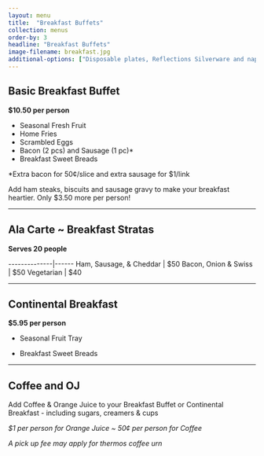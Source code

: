 ```yaml
---
layout: menu
title:  "Breakfast Buffets"
collection: menus
order-by: 3
headline: "Breakfast Buffets"
image-filename: breakfast.jpg
additional-options: ["Disposable plates, Reflections Silverware and napkins are available for 75¢  per person with Breakfast orders.", "Black 'Lacquer-look' serving tongs & spoons available for 75¢ each.", "Chafing dishes available for $12 per hot item."]
---
```


## Basic Breakfast Buffet

**$10.50  per person**

- Seasonal Fresh Fruit
- Home Fries
- Scrambled Eggs
- Bacon (2 pcs) and Sausage (1 pc)*
- Breakfast Sweet Breads

\*Extra bacon for 50¢/slice and extra sausage for $1/link

Add ham steaks, biscuits and sausage gravy to make your breakfast heartier. Only $3.50 more per person!
* * *

## Ala Carte ~ Breakfast Stratas

**Serves 20 people**

--------------|------
Ham, Sausage, & Cheddar | $50
Bacon, Onion & Swiss | $50
Vegetarian | $40

* * *

## Continental Breakfast

**$5.95 per person**

- Seasonal Fruit Tray

- Breakfast Sweet Breads

* * *

## Coffee and OJ

Add Coffee & Orange Juice to your Breakfast Buffet or Continental Breakfast - including sugars, creamers & cups

*$1 per person for Orange Juice	~ 50¢ per person for Coffee*

*A pick up fee may apply for thermos coffee urn*
